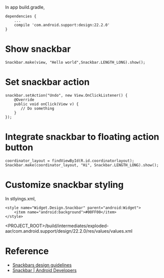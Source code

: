 In app build.gradle, 

    dependencies {
        ...
        compile 'com.android.support:design:22.2.0'
    }

# Show snackbar 

    Snackbar.make(view, "Hello world",Snackbar.LENGTH_LONG).show();

# Set snackbar action 

    snackbar.setAction("Undo", new View.OnClickListener() {
        @Override
        public void onClick(View v) {
           // Do something
        }
    });

# Integrate snackbar to floating action button

    coordinator_layout = findViewById(R.id.coordinatorlayout);
    Snackbar.make(coordinator_layout, "Hi", Snackbar.LENGTH_LONG).show();

# Customize snackbar styling 

In stlyings.xml, 

    <style name="Widget.Design.Snackbar" parent="android:Widget">
        <item name="android:background">#00FF00</item>
    </style>

<PROJECT_ROOT>/build/intermediates/exploded-aar/com.android.support/design/22.2.0/res/values/values.xml

# Reference
- [Snackbars design guidelines](https://goo.gl/4RV4kB)
- [Snackbar | Android Developers](http://goo.gl/1PwJuc)
